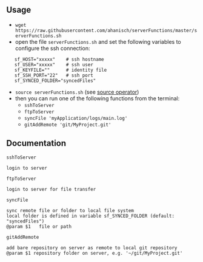 Usage
-----

 - `wget https://raw.githubusercontent.com/ahanisch/serverFunctions/master/serverFunctions.sh`
 - open the file `serverFunctions.sh` and set the following variables to configure the ssh connection:
 
 ```shellscript
    sf_HOST="xxxxx"    # ssh hostname
    sf_USER="xxxxx"    # ssh user
    sf_KEYFILE=""      # identity file
    sf_SSH_PORT="22"   # ssh port
    sf_SYNCED_FOLDER="syncedFiles"
```

- `source serverFunctions.sh` (see [source operator](http://ss64.com/bash/source.html))
- then you can run one of the following functions from the terminal:
  - `sshToServer`
  - `ftpToServer`
  - `syncFile 'myApplication/logs/main.log'`
  - `gitAddRemote 'git/MyProject.git'`


Documentation
-------------

`sshToServer`

    login to server

`ftpToServer`

    login to server for file transfer

`syncFile`

    sync remote file or folder to local file system
    local folder is defined in variable sf_SYNCED_FOLDER (default: "syncedFiles")
    @param $1	file or path

`gitAddRemote`

    add bare repository on server as remote to local git repository
    @param $1 repository folder on server, e.g. '~/git/MyProject.git'
